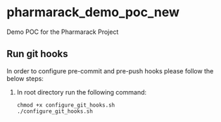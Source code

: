# pharmarack_demo_poc_new

Demo POC for the Pharmarack Project

## Run git hooks

In order to configure pre-commit and pre-push hooks please follow the below steps:

1. In root directory run the following command:

       chmod +x configure_git_hooks.sh
       ./configure_git_hooks.sh

